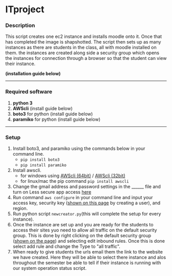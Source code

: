 # ITproject

### Description

This script creates one ec2 instance and installs moodle onto it. Once that has completed the image is shapshotted. The script then sets up as many instances as there are students in the class, all with moodle installed on them.
the instances are created along side a security group which opens the instances for connection through a browser so that the student can view their instance.  


**(installation guide below)**


---


### Required software

1. **python 3**
2. **AWScli** (install guide below) 
3. **boto3** for python (install guide below)
4. **paramiko** for python (install guide below)

---

### Setup

1. Install boto3, and paramiko using the commands below in your command line.
   - `pip install boto3`
   - `pip install paramiko`
2. Install awscli.
    - for windows using [AWScli (64bit)](https://s3.amazonaws.com/aws-cli/AWSCLI64PY3.msi) / [AWScli (32bit)](https://s3.amazonaws.com/aws-cli/AWSCLI32PY3.msi)
    - for linux/mac the pip command `pip install awscli`
3. Change the gmail address and password settings in the ______ file and turn on Less secure app access [here](https://myaccount.google.com/u/3/lesssecureapps?utm_source=google-account&utm_medium=web)
4. Run command `aws configure` in your command line and input your access key, security key ([shown on this page](https://console.aws.amazon.com/iam/home?#/users) by creating a user), and region.
5. Run python script `newcreator.py`(this will complete the setup for every instance).
6. Once the instance are set up and you are ready for the students to access their sites yuo need to allow all traffic on the default security group. This is done by right clicking on the default security group ([shown on the page](https://us-west-2.console.aws.amazon.com/ec2/v2/home?region=us-west-2#SecurityGroups:sort=desc:tag:Name)) and selecting edit inbound rules. Once this is done select add rule and change the Type to "all traffic".
7. When ready to give students the urls email them the link to the website we have created. Here they will be able to select there instance and alos throughout the semester be able to tell if their instance is running with our system operation status script.
